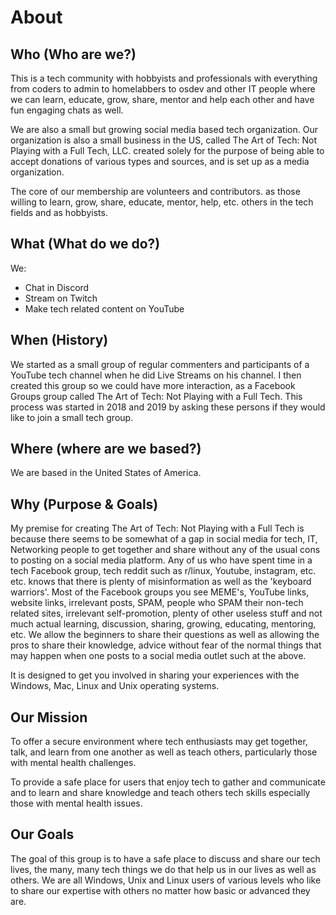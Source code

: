 # About

## Who (Who are we?)

This is a tech community with hobbyists and professionals with everything from coders to admin to homelabbers to osdev and other IT people where we can learn, educate, grow, share, mentor and help each other and have fun engaging chats as well.

We are also a small but growing social media based tech organization.  Our organization is also a small business in the US, called  The Art of Tech: Not Playing with a Full Tech, LLC. created  solely for the purpose of being able to accept donations of various types and sources, and is set up as a media organization.

The core of our membership are volunteers and contributors. as those willing to learn, grow, share, educate, mentor, help, etc. others in the tech fields and as hobbyists.

## What (What do we do?)

We:

- Chat in Discord
- Stream on Twitch
- Make tech related content on YouTube

## When (History)

We started as a small group of regular commenters and participants of a YouTube tech channel when he did Live Streams on his channel.  I then created this group so we could have more interaction, as a Facebook Groups group called The Art of Tech: Not Playing with a Full Tech. This process was started in 2018 and 2019 by asking these persons if they would like to join a small tech group.

## Where (where are we based?)

We are based in the United States of America.

## Why (Purpose & Goals)

My premise for creating The Art of Tech: Not Playing with a Full Tech  is because there seems to be somewhat of a gap in social media for tech, IT, Networking people to get together and share without any of the usual cons to posting on a social media platform. Any of us who have spent time in a tech Facebook group, tech reddit such as r/linux, Youtube, instagram, etc. etc. knows that there is plenty of misinformation as well as the 'keyboard warriors'. Most of the Facebook groups you see MEME's, YouTube links, website links, irrelevant posts, SPAM, people who SPAM their non-tech related sites, irrelevant self-promotion, plenty of other useless stuff and not much actual learning, discussion, sharing, growing, educating, mentoring, etc. We allow the beginners to share their questions as well as allowing the pros to share their knowledge, advice without fear of the normal things that may happen when one posts to a social media outlet such at the above.

It is designed to get you involved in sharing your experiences with the Windows, Mac, Linux and Unix operating systems.

## Our Mission

To offer a secure environment where tech enthusiasts may get together, talk, and learn from one another as well as teach others, particularly those with mental health challenges.

To provide a safe place for users that enjoy tech to gather and communicate and to learn and share knowledge and teach others tech skills especially those with mental health issues.

## Our Goals

The goal of this group is to have a safe place to discuss and share our tech lives, the many, many tech things we do that help us in our lives as well as others. We are all Windows, Unix and Linux users of various levels who like to share our expertise with others no matter how basic or advanced they are.